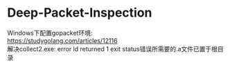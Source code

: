 # Deep-Packet-Inspection<br>

Windows下配置gopacket环境:<br>
https://studygolang.com/articles/12116<br>
解决collect2.exe: error ld returned 1 exit status错误所需要的.a文件已置于根目录<br>
